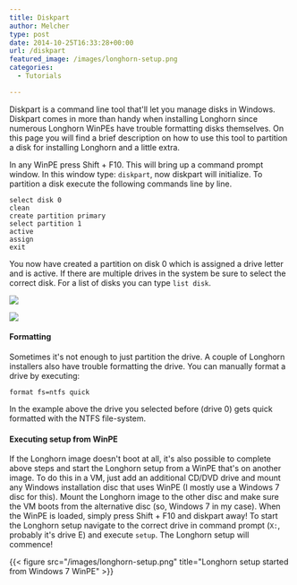 ```yaml
---
title: Diskpart
author: Melcher
type: post
date: 2014-10-25T16:33:28+00:00
url: /diskpart
featured_image: /images/longhorn-setup.png
categories:
  - Tutorials

---
```

Diskpart is a command line tool that'll let you manage disks in Windows. Diskpart comes in more than handy when installing Longhorn since numerous Longhorn WinPEs have trouble formatting disks themselves. On this page you will find a brief description on how to use this tool to partition a disk for installing Longhorn and a little extra.

In any WinPE press Shift + F10. This will bring up a command prompt window. In this window type: `diskpart`, now diskpart will initialize. To partition a disk execute the following commands line by line.

```
select disk 0
clean
create partition primary
select partition 1
active
assign
exit
```

You now have created a partition on disk 0 which is assigned a drive letter and is active. If there are multiple drives in the system be sure to select the correct disk. For a list of disks you can type `list disk`.

![](/images/lazy-diskpart-session.png)

![](/images/diskpart-session.png)

#### Formatting

Sometimes it's not enough to just partition the drive. A couple of Longhorn installers also have trouble formatting the drive. You can manually format a drive by executing:

```
format fs=ntfs quick
```

In the example above the drive you selected before (drive 0) gets quick formatted with the NTFS file-system.

#### Executing setup from WinPE

If the Longhorn image doesn't boot at all, it's also possible to complete above steps and start the Longhorn setup from a WinPE that's on another image. To do this in a VM, just add an additional CD/DVD drive and mount any Windows installation disc that uses WinPE (I mostly use a Windows 7 disc for this). Mount the Longhorn image to the other disc and make sure the VM boots from the alternative disc (so, Windows 7 in my case). When the WinPE is loaded, simply press Shift + F10 and diskpart away! To start the Longhorn setup navigate to the correct drive in command prompt (`X:`, probably it's drive E) and execute `setup`. The Longhorn setup will commence!

{{< figure src="/images/longhorn-setup.png" title="Longhorn setup started from Windows 7 WinPE" >}}